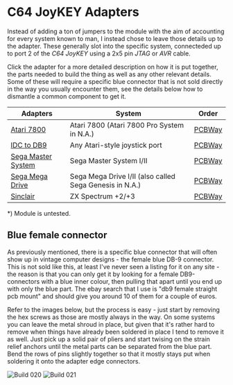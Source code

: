 # C64 JoyKEY Adapters
Instead of adding a ton of jumpers to the module with the aim of accounting for every system known to man, I instead chose to leave those details up to the adapter. These generally slot into the specific system, connecteded up to port 2 of the *C64 JoyKEY* using a 2x5 pin *JTAG* or *AVR* cable.

Click the adapter for a more detailed description on how it is put together, the parts needed to build the thing as well as any other relevant details. Some of these will require a specific blue connector that is not sold directly in the way you usually encounter them, see the details below how to dismantle a common component to get it.

| Adapters                                                                                           | System                                                    | Order   |
| -------------------------------------------------------------------------------------------------- | --------------------------------------------------------- | ------- |
| [Atari 7800](https://github.com/tebl/C64-JoyKEY/tree/main/adapters/Atari%207800)                   | Atari 7800 (Atari 7800 Pro System in N.A.)                | [PCBWay](https://www.pcbway.com/project/shareproject/C64_JoyKEY__Atari_7800_adapter_.html)
| [IDC to DB9](https://github.com/tebl/C64-JoyKEY/tree/main/adapters/IDC%20to%20DB9)                 | Any Atari-style joystick port                             | [PCBWay](https://www.pcbway.com/project/shareproject/C64_JoyKEY__IDC_to_DB9_.html)
| [Sega Master System](https://github.com/tebl/C64-JoyKEY/tree/main/adapters/Sega%20Master%20System) | Sega Master System I/II                                   | [PCBWay](https://www.pcbway.com/project/shareproject/C64_JoyKEY__Sega_Master_System_adapter_.html)
| [Sega Mega Drive](https://github.com/tebl/C64-JoyKEY/tree/main/adapters/Sega%20Mega%20Drive)       | Sega Mega Drive I/II (also called Sega Genesis in N.A.)   | [PCBWay](https://www.pcbway.com/project/shareproject/C64_JoyKEY__Sega_Mega_Drive_Genesis_adapter_.html)
| [Sinclair](https://github.com/tebl/C64-JoyKEY/tree/main/adapters/Sinclair)                         | ZX Spectrum +2/+3                                         | [PCBWay](https://www.pcbway.com/project/shareproject/C64_JoyKEY__Sinclair_adapter_.html)

*) Module is untested.

## Blue female connector
As previously mentioned, there is a specific blue connector that will often show up in vintage computer designs - the female blue DB-9 connector. This is not sold like this, at least I've never seen a listing for it on any site - the reason is that you can only get it by looking for a female DB9-connectors with a blue inner colour, then pulling that apart until you end up with only the blue part. The ebay search that I use is "db9 female straight pcb mount" and should give you around 10 of them for a couple of euros.

Refer to the images below, but the process is easy - just start by removing the hex screws as those are mostly always in the way. On some systems you can leave the metal shroud in place, but given that it's rather hard to remove when things have already been soldered in place I tend to remove it as well. Just pick up a solid pair of pliers and start twising on the strain relief anchors until the metal parts can be separated from the blue part. Bend the rows of pins slightly together so that it mostly stays put when soldering it onto the adapter edge connectors.

![Build 020](https://github.com/tebl/C64-JoyKEY/raw/main/gallery/build_020.jpg)
![Build 021](https://github.com/tebl/C64-JoyKEY/raw/main/gallery/build_021.jpg)